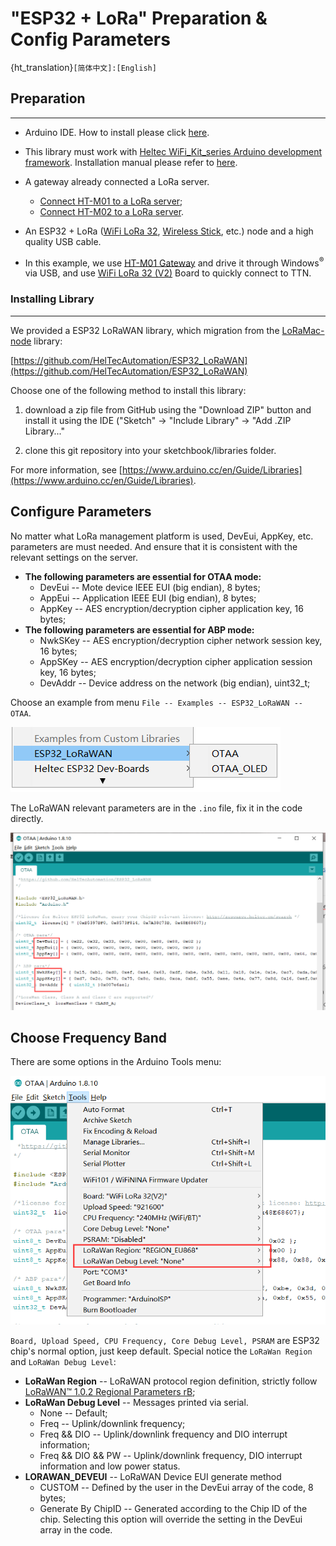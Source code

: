 # "ESP32 + LoRa" Preparation & Config Parameters
{ht_translation}`[简体中文]:[English]`
## Preparation
----------
- Arduino IDE.  How to install please click [here](https://docs.heltec.cn/#/en/user_manual/how_to_install_git_and_arduino).
- This library must work with [Heltec WiFi_Kit_series Arduino development framework](https://github.com/Heltec-Aaron-Lee/WiFi_Kit_series). Installation manual  please refer to [here](https://docs.heltec.cn/#/en/user_manual/how_to_install_esp32_Arduino).

- A gateway already connected a LoRa server.
  - [Connect HT-M01 to a LoRa server](https://heltec-automation-docs.readthedocs.io/en/latest/gateway/ht-m01/connect_to_server.html);
  - [Connect HT-M02 to a LoRa server](https://heltec-automation-docs.readthedocs.io/en/latest/gateway/ht-m02_4g/quick_start_4g.html#connect-to-lora-server).
- An ESP32 + LoRa ([WiFi LoRa 32](https://heltec.org/project/wifi-lora-32/), [Wireless Stick](https://heltec.org/project/wireless-stick/), etc.) node and a high quality USB cable.
- In this example, we use [HT-M01 Gateway](https://heltec.org/project/ht-m01/) and drive it through Windows<sup>®</sup> via USB, and use [WiFi LoRa 32 (V2)](https://heltec.org/project/wifi-lora-32/) Board to quickly connect to TTN.

### Installing Library
----------
We provided a ESP32 LoRaWAN library, which migration from the [LoRaMac-node](https://github.com/Lora-net/LoRaMac-node) library:

[https://github.com/HelTecAutomation/ESP32_LoRaWAN](https://github.com/HelTecAutomation/ESP32_LoRaWAN)

Choose one of the following method to install this library:

1. download a zip file from GitHub using the "Download ZIP" button and install it using the IDE ("Sketch" -> "Include Library" -> "Add .ZIP Library..."

2. clone this git repository into your sketchbook/libraries folder.

  For more information, see [https://www.arduino.cc/en/Guide/Libraries](https://www.arduino.cc/en/Guide/Libraries).


## Configure Parameters

No matter what LoRa management platform is used, DevEui, AppKey, etc. parameters are must needed. And ensure that it is consistent with the relevant settings on the server.

- **The following parameters are essential for OTAA mode:**
  - DevEui -- Mote device IEEE EUI (big endian), 8 bytes;
  - AppEui -- Application IEEE EUI (big endian), 8 bytes;
  - AppKey -- AES encryption/decryption cipher application key, 16 bytes;
- **The following parameters are essential for ABP mode:**
  - NwkSKey -- AES encryption/decryption cipher network session key, 16 bytes;
  - AppSKey -- AES encryption/decryption cipher application session key, 16 bytes;
  - DevAddr -- Device address on the network (big endian), uint32_t;

Choose an example from menu `File -- Examples -- ESP32_LoRaWAN -- OTAA`.

![](img/config_parameter/01.png)

The LoRaWAN relevant parameters are in the `.ino` file, fix it in the code directly.

![](img/config_parameter/02.png)

## Choose Frequency Band

There are some options in the Arduino Tools menu:

![](img/config_parameter/03.png)

`Board, Upload Speed, CPU Frequency, Core Debug Level, PSRAM` are ESP32 chip's normal option, just keep default. Special notice the `LoRaWan Region` and `LoRaWan Debug Level`:

- **LoRaWan Region** -- LoRaWAN protocol region definition, strictly follow [LoRaWAN™ 1.0.2 Regional Parameters rB](https://resource.heltec.cn/download/LoRaWANRegionalParametersv1.0.2_final_1944_1.pdf);
- **LoRaWan Debug Level** -- Messages printed via serial.
  - None -- Default;
  - Freq -- Uplink/downlink frequency;
  - Freq && DIO -- Uplink/downlink frequency and DIO interrupt information;
  - Freq && DIO && PW -- Uplink/downlink frequency, DIO interrupt information and low power status.
- **LORAWAN_DEVEUI** -- LoRaWAN Device EUI generate method
  - CUSTOM -- Defined by the user in the DevEui array of the code, 8 bytes;
  - Generate By ChipID -- Generated according to the Chip ID of the chip. Selecting this option will override the setting in the DevEui array in the code.


``` {Note} Print too much messages may cause the system unstable.

```

